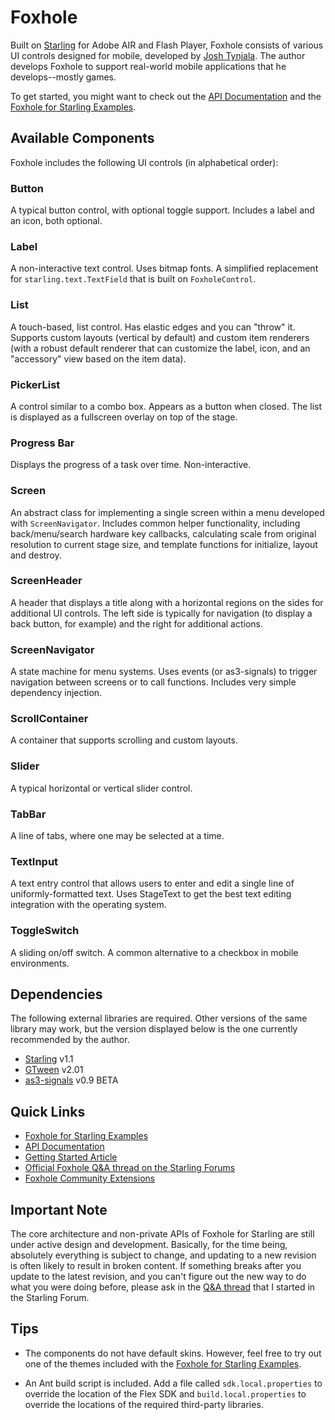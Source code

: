 # Foxhole

Built on [Starling](http://gamua.com/starling/) for Adobe AIR and Flash Player, Foxhole consists of various UI controls designed for mobile, developed by [Josh Tynjala](http://twitter.com/joshtynjala). The author develops Foxhole to support real-world mobile applications that he develops--mostly games.

To get started, you might want to check out the [API Documentation](http://www.flashtoolbox.com/foxhole-starling/documentation/) and the [Foxhole for Starling Examples](https://github.com/joshtynjala/foxhole-starling-examples).

## Available Components

Foxhole includes the following UI controls (in alphabetical order):

### Button
A typical button control, with optional toggle support. Includes a label and an icon, both optional.

### Label
A non-interactive text control. Uses bitmap fonts. A simplified replacement for `starling.text.TextField` that is built on `FoxholeControl`.

### List
A touch-based, list control. Has elastic edges and you can "throw" it. Supports custom layouts (vertical by default) and custom item renderers (with a robust default renderer that can customize the label, icon, and an "accessory" view based on the item data).

### PickerList
A control similar to a combo box. Appears as a button when closed. The list is displayed as a fullscreen overlay on top of the stage.

### Progress Bar
Displays the progress of a task over time. Non-interactive.

### Screen
An abstract class for implementing a single screen within a menu developed with `ScreenNavigator`. Includes common helper functionality, including back/menu/search hardware key callbacks, calculating scale from original resolution to current stage size, and template functions for initialize, layout and destroy.

### ScreenHeader
A header that displays a title along with a horizontal regions on the sides for additional UI controls. The left side is typically for navigation (to display a back button, for example) and the right for additional actions.

### ScreenNavigator
A state machine for menu systems. Uses events (or as3-signals) to trigger navigation between screens or to call functions. Includes very simple dependency injection.

### ScrollContainer
A container that supports scrolling and custom layouts.

### Slider
A typical horizontal or vertical slider control.

### TabBar
A line of tabs, where one may be selected at a time.

### TextInput
A text entry control that allows users to enter and edit a single line of uniformly-formatted text. Uses StageText to get the best text editing integration with the operating system.

### ToggleSwitch
A sliding on/off switch. A common alternative to a checkbox in mobile environments.

## Dependencies

The following external libraries are required. Other versions of the same library may work, but the version displayed below is the one currently recommended by the author.

* [Starling](http://gamua.com/starling/) v1.1
* [GTween](http://gskinner.com/libraries/gtween/) v2.01
* [as3-signals](https://github.com/robertpenner/as3-signals) v0.9 BETA

## Quick Links

* [Foxhole for Starling Examples](https://github.com/joshtynjala/foxhole-starling-examples)
* [API Documentation](http://www.flashtoolbox.com/foxhole-starling/documentation/)
* [Getting Started Article](https://github.com/joshtynjala/foxhole-starling/wiki/Getting-Started)
* [Official Foxhole Q&A thread on the Starling Forums](http://forum.starling-framework.org/topic/official-foxhole-components-qa)
* [Foxhole Community Extensions](https://github.com/joshtynjala/foxhole-starling/wiki/Foxhole-Community-Extensions)

## Important Note

The core architecture and non-private APIs of Foxhole for Starling are still under active design and development. Basically, for the time being, absolutely everything is subject to change, and updating to a new revision is often likely to result in broken content. If something breaks after you update to the latest revision, and you can't figure out the new way to do what you were doing before, please ask in the [Q&A thread](http://forum.starling-framework.org/topic/official-foxhole-components-qa) that I started in the Starling Forum.

## Tips

* The components do not have default skins. However, feel free to try out one of the themes included with the [Foxhole for Starling Examples](https://github.com/joshtynjala/foxhole-starling-examples).

* An Ant build script is included. Add a file called `sdk.local.properties` to override the location of the Flex SDK and `build.local.properties` to override the locations of the required third-party libraries.